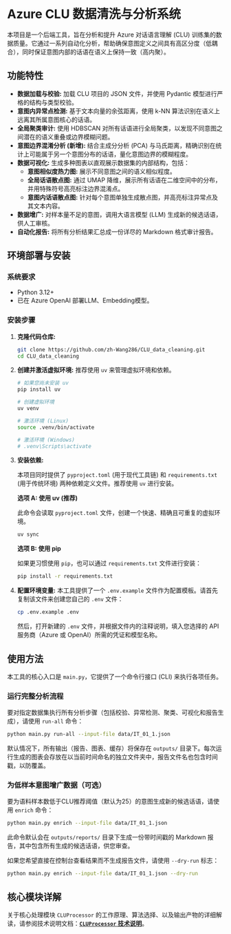 # Azure CLU 数据清洗与分析系统

本项目是一个后端工具，旨在分析和提升 Azure 对话语言理解 (CLU) 训练集的数据质量。它通过一系列自动化分析，帮助确保意图定义之间具有高区分度（低耦合），同时保证意图内部的话语在语义上保持一致（高内聚）。

## 功能特性

- **数据加载与校验:** 加载 CLU 项目的 JSON 文件，并使用 Pydantic 模型进行严格的结构与类型校验。
- **意图内异常点检测:** 基于文本向量的余弦距离，使用 k-NN 算法识别在语义上远离其所属意图核心的话语。
- **全局聚类审计:** 使用 HDBSCAN 对所有话语进行全局聚类，以发现不同意图之间潜在的语义重叠或边界模糊问题。
- **意图边界混淆分析 (新增):** 结合主成分分析 (PCA) 与马氏距离，精确识别在统计上可能属于另一个意图分布的话语，量化意图边界的模糊程度。
- **数据可视化:** 生成多种图表以直观展示数据集的内部结构，包括：
  - **意图相似度热力图:** 展示不同意图之间的语义相似程度。
  - **全局话语散点图:** 通过 UMAP 降维，展示所有话语在二维空间中的分布，并用特殊符号高亮标注边界混淆点。
  - **意图内话语散点图:** 针对每个意图单独生成散点图，并高亮标注异常点及其文本内容。
- **数据增广:** 对样本量不足的意图，调用大语言模型 (LLM) 生成新的候选话语，供人工审核。
- **自动化报告:** 将所有分析结果汇总成一份详尽的 Markdown 格式审计报告。

## 环境部署与安装

### 系统要求

- Python 3.12+
- 已在 Azure OpenAI 部署LLM、Embedding模型。

### 安装步骤

1.  **克隆代码仓库:**
    ```bash
    git clone https://github.com/zh-Wang286/CLU_data_cleaning.git
    cd CLU_data_cleaning
    ```

2.  **创建并激活虚拟环境:**
    推荐使用 `uv` 来管理虚拟环境和依赖。
    ```bash
    # 如果您尚未安装 uv
    pip install uv

    # 创建虚拟环境
    uv venv
    
    # 激活环境 (Linux)
    source .venv/bin/activate

    # 激活环境 (Windows)
    # .venv\Scripts\activate
    ```

3.  **安装依赖:**

    本项目同时提供了 `pyproject.toml` (用于现代工具链) 和 `requirements.txt` (用于传统环境) 两种依赖定义文件。推荐使用 `uv` 进行安装。

    **选项 A: 使用 uv (推荐)**

    此命令会读取 `pyproject.toml` 文件，创建一个快速、精确且可重复的虚拟环境。
    ```bash
    uv sync
    ```

    **选项 B: 使用 pip**

    如果更习惯使用 `pip`，也可以通过 `requirements.txt` 文件进行安装：
    ```bash
    pip install -r requirements.txt
    ```

4.  **配置环境变量:**
    本工具提供了一个 `.env.example` 文件作为配置模板。请首先复制该文件来创建您自己的 `.env` 文件：
    ```bash
    cp .env.example .env
    ```
    然后，打开新建的 `.env` 文件，并根据文件内的注释说明，填入您选择的 API 服务商（Azure 或 OpenAI）所需的凭证和模型名称。

## 使用方法

本工具的核心入口是 `main.py`，它提供了一个命令行接口 (CLI) 来执行各项任务。

### 运行完整分析流程

要对指定数据集执行所有分析步骤（包括校验、异常检测、聚类、可视化和报告生成），请使用 `run-all` 命令：

```bash
python main.py run-all --input-file data/IT_01_1.json
```

默认情况下，所有输出（报告、图表、缓存）将保存在 `outputs/` 目录下。每次运行生成的图表会存放在以当前时间命名的独立文件夹中，报告文件名也包含时间戳，以防覆盖。

### 为低样本意图增广数据（可选）

要为语料样本数低于CLU推荐阈值（默认为25）的意图生成新的候选话语，请使用 `enrich` 命令：

```bash
python main.py enrich --input-file data/IT_01_1.json
```

此命令默认会在 `outputs/reports/` 目录下生成一份带时间戳的 Markdown 报告，其中包含所有生成的候选话语，供您审查。

如果您希望直接在控制台查看结果而不生成报告文件，请使用 `--dry-run` 标志：
```bash
python main.py enrich --input-file data/IT_01_1.json --dry-run
```

## 核心模块详解

关于核心处理模块 `CLUProcessor` 的工作原理、算法选择、以及输出产物的详细解读，请参阅技术说明文档：[**`CLUProcessor` 技术说明**](./docs/CLUProcessor_explanation.md)。
